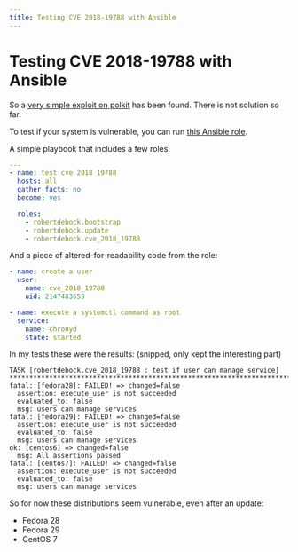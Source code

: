 ```yaml
---
title: Testing CVE 2018-19788 with Ansible
---
```


# Testing CVE 2018-19788 with Ansible

So a [very simple exploit on polkit](https://access.redhat.com/security/cve/cve-2018-19788) has been found. There is not solution so far.

To test if your system is vulnerable, you can run [this Ansible role](http://galaxy.ansible.com/robertdebock/cve_2018_19788).

A simple playbook that includes a few roles:

```yaml
---
- name: test cve 2018 19788
  hosts: all
  gather_facts: no
  become: yes

  roles:
    - robertdebock.bootstrap
    - robertdebock.update
    - robertdebock.cve_2018_19788
```

And a piece of altered-for-readability code from the role:

```yaml
- name: create a user
  user:
    name: cve_2018_19788
    uid: 2147483659

- name: execute a systemctl command as root
  service:
    name: chronyd
    state: started
```

In my tests these were the results: (snipped, only kept the interesting part)

```text
TASK [robertdebock.cve_2018_19788 : test if user can manage service] **********************************************************************************************************************************************
fatal: [fedora28]: FAILED! => changed=false 
  assertion: execute_user is not succeeded
  evaluated_to: false
  msg: users can manage services
fatal: [fedora29]: FAILED! => changed=false 
  assertion: execute_user is not succeeded
  evaluated_to: false
  msg: users can manage services
ok: [centos6] => changed=false 
  msg: All assertions passed
fatal: [centos7]: FAILED! => changed=false 
  assertion: execute_user is not succeeded
  evaluated_to: false
  msg: users can manage services
```

So for now these distributions seem vulnerable, even after an update:
- Fedora 28
- Fedora 29
- CentOS 7
